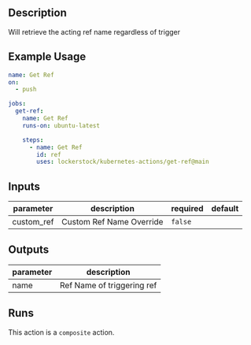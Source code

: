 <!-- action-docs-description -->
## Description

Will retrieve the acting ref name regardless of trigger


<!-- action-docs-description -->

## Example Usage

```yaml
name: Get Ref
on:
  - push

jobs:
  get-ref:
    name: Get Ref
    runs-on: ubuntu-latest

    steps:
      - name: Get Ref
        id: ref
        uses: lockerstock/kubernetes-actions/get-ref@main
```

<!-- action-docs-inputs -->
## Inputs

| parameter | description | required | default |
| - | - | - | - |
| custom_ref | Custom Ref Name Override | `false` |  |



<!-- action-docs-inputs -->

<!-- action-docs-outputs -->
## Outputs

| parameter | description |
| - | - |
| name | Ref Name of triggering ref |



<!-- action-docs-outputs -->

<!-- action-docs-runs -->
## Runs

This action is a `composite` action.


<!-- action-docs-runs -->
